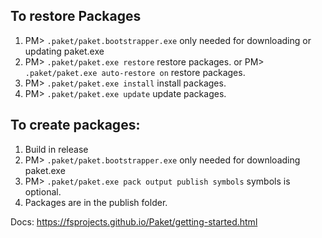## To restore Packages

1. PM> `.paket/paket.bootstrapper.exe` only needed for downloading or updating paket.exe
2. PM> `.paket/paket.exe restore` restore packages.
   or
   PM> `.paket/paket.exe auto-restore on` restore packages.
3. PM> `.paket/paket.exe install` install packages.
4. PM> `.paket/paket.exe update` update packages.

## To create packages:
1. Build in release
2. PM> `.paket/paket.bootstrapper.exe` only needed for downloading paket.exe
3. PM> `.paket/paket.exe pack output publish symbols` symbols is optional.
4. Packages are in the publish folder.

Docs: https://fsprojects.github.io/Paket/getting-started.html